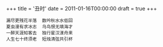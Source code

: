 +++
title = '丑时'
date = 2011-01-16T00:00:00
draft = true
+++

```text
漏尽更残花半落  数吟秋水水低回
夏虫漫有求冰志  乌鸟恨无填海才
一醉天涯知客去  独行星汉漾舟来
人生七十终须老  短烛清弦共引杯
```

